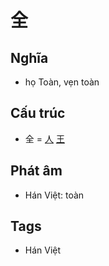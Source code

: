 # 全

## Nghĩa

* họ Toàn, vẹn toàn

## Cấu trúc
* 全 = [人](人.md) [王](王.md)

## Phát âm

* Hán Việt: toàn

## Tags
* Hán Việt

<script>window.HANZI_FIELD='全';</script>
